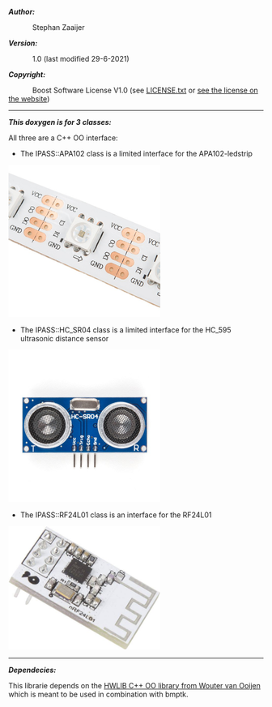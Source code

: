 ***Author:***

&nbsp;&nbsp;&nbsp;&nbsp;&nbsp;&nbsp;&nbsp;&nbsp;&nbsp;&nbsp;&nbsp;&nbsp;Stephan Zaaijer

***Version:***

&nbsp;&nbsp;&nbsp;&nbsp;&nbsp;&nbsp;&nbsp;&nbsp;&nbsp;&nbsp;&nbsp;&nbsp;1.0 (last modified 29-6-2021)

***Copyright:***

&nbsp;&nbsp;&nbsp;&nbsp;&nbsp;&nbsp;&nbsp;&nbsp;&nbsp;&nbsp;&nbsp;&nbsp;Boost Software License V1.0 (see [LICENSE.txt](../LICENSE.txt) or [see the license on the website](http://www.boost.org/LICENSE_1_0.txt))

---

***This doxygen is for 3 classes:***

All three are a C++ OO interface:

* The IPASS::APA102 class is a limited interface for the APA102-ledstrip

<img src="APA102.jpg" alt="APA102" width="300px"/>

* The IPASS::HC_SR04 class is a limited interface for the HC_595 ultrasonic distance sensor

<img src="HC_SR04.jpg" alt="HC-SR04" width="300px"/>

* The IPASS::RF24L01 class is an interface for the RF24L01

<img src="RF24L01.jpg" alt="RF24L01(vma322)" width="300px"/>

---

***Dependecies:***

This librarie depends on the [HWLIB C++ OO library from Wouter van Ooijen](https://github.com/wovo/hwlib) which is meant to be used in combination with bmptk.
